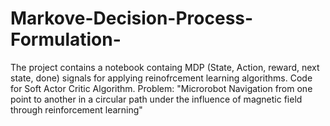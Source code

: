 # Markove-Decision-Process-Formulation-
The project contains a notebook containg MDP (State, Action, reward, next state, done) signals for applying reinofrcement learning algorithms. 
Code for Soft Actor Critic Algorithm. 
Problem: "Microrobot Navigation from one point to another in a circular path under the influence of magnetic field through reinforcement learning"
